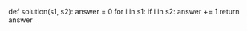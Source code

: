 def solution(s1, s2):
    answer = 0
    for i in s1:
        if i in s2:
            answer += 1
    return answer